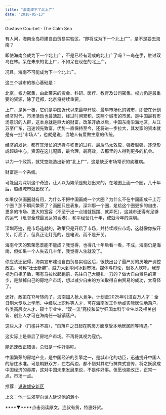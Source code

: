 ```yaml
---
title: "海南成不了北上广"
date: "2018-05-13"
---
```


Gustave Courbet · The Calm Sea

有人问，海南全岛将建自由贸易实验区，“即将成为下一个北上广”，是不是要去海南？

即使海南会成为下一个北上广，不是已经有现成的北上广了吗？一鸟在手，胜过双鸟在林。呆在未来的北上广，不如呆在现在的北上广。

况且，海南不可能成为下一个北上广。

这三个城市的核心基础是：

北京，权力密集，由此带来的资金、科研、医疗、教育及公司密集。权力仍是最重要的资源，除了迁都，北京将持续重要。

上广，是另一极，它们是中国近代以来最早开放、最早市场化的城市，即使在计划经济时代，市场活动也最活跃，经过时间累积，这两个城市的市民，是中国最有市场意识的人群，这本身就是巨大的财富。改革开放以后，中国东南沿海地区，从江苏至广东，迅速领先致富，优势一直保持至今，还将进一步拉大，其发家的资本就是有一批“市场人”，也就是说，当地人有爱做生意的传统。

经济的发达，都有其漫长的选择与积累的过程，最后马太效应，强者越强，逐渐形成超级中心，资源在这儿配置，最合理，最高效，去那里的人得到更多的机会。

以为一个政策，就凭空能造出新的“北上广”，这是缺乏市场常识的幼稚病。

财富是一个系统。

可能因为深圳这个奇迹，让人以为繁荣是规划出来的，在地图上画一个圈，几十年后，超级城市就出现了。

如果仅仅画圈就有用，为什么不把中国画成一个大圈？为什么不在中国画成千上万个圈？那不瞬间繁荣了？画圈只是表象，深圳那一个圈，是给这个圈更多的自由、更多的市场、更大的宽容（不至于出一点错就摇摆、就弄死），这城市还得有足够的运气（毗邻全球最发达的香港），和平经营几十年，成就今年的深圳。

深圳奇迹，是市场造就的，政策只是开启了市场，并持续顺应市场，这就像你按开关，灯亮了，但真正让灯亮的，是电流，而不是开关。

海南今天的繁荣愿景能不能成？我觉得，也得几十年后看一看，不成，海南仍是海南，但如果一个人失去几十年，我觉得人生就没了。

你应该还记得，海南宣布建设自由贸易实验区后，很快出台了最严厉的房地产调控政策，号称“壮士断腕”，威力大到瞬间冰封市场。媒体与舆论，很多人欢呼。我却视为自相矛盾，哪有马拉松起跑前，先往自己大腿扎一刀的？做大自由贸易的第一步，是禁掉自己的房地产市场，想以减少自由的方法取得自由贸易的成功，太奇怪了。

还好，政策在13号转向了，海南加入抢人竞争，计划至2025年引进百万人才：全日制大专以上学历、中级以上职称等人才，可在海南省工作地或实际居住地落户。各类高层次人才、硕士毕业生、“双一流”高校和留学归国本科毕业生以及相关创新、创业人才可在海南任一城镇落户。

这些人才（门槛并不高），“自落户之日起在购房方面享受本地居民同等待遇。”

这实际上是重启了房地产市场。不再将其视为寇仇。

能迅速改正错误，总归是一件好事吧。

中国繁荣的房地产业，是中国经济的引擎之一，是城市化的功臣，迅速提升中国人的居住水准。可是朝野双方，左右两边，都不惜对其进行抹粪式宣传，将之妖魔成中国经济的毒瘤，这对中国未来发展来说，不是件好事。但愿也能改正，正常一点，市场一点。

推荐：[说说雄安新区](http://mp.weixin.qq.com/s?__biz=MjM5NDU0Mjk2MQ==&mid=2651622909&idx=1&sn=0bc29e5d890281a9f5275f9a0502a10e&chksm=bd7e09e38a0980f5f84fff4dcb9b07063b6c62342d2c72094a0cd6ee76960c665bd8606cb424&scene=21#wechat_redirect)

上文：[他一生渴望向世人诉说他的渺小](http://mp.weixin.qq.com/s?__biz=MjM5NDU0Mjk2MQ==&mid=2651627615&idx=1&sn=b4df09e2513a1e929d4b579f3aa7b196&chksm=bd7e24418a09ad570fd996446510b2e3492520bce0f2da2e8941af887f71ef98050097adff96&scene=21#wechat_redirect)

****▼****点击阅读原文。连叔有货，特惠好货。
